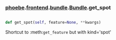 ### [phoebe](phoebe.md).[frontend](phoebe.frontend.md).[bundle](phoebe.frontend.bundle.md).[Bundle](phoebe.frontend.bundle.Bundle.md).get_spot

```py

def get_spot(self, feature=None, **kwargs)

```



Shortcut to :meth:`get_feature` but with kind='spot'

